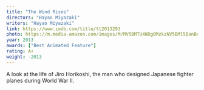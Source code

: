 ```yaml
---
title: "The Wind Rises"
directors: "Hayao Miyazaki"
writers: "Hayao Miyazaki"
link: https://www.imdb.com/title/tt2013293
photo: https://m.media-amazon.com/images/M/MV5BMTU4NDg0MzkzNV5BMl5BanBnXkFtZTgwODA3Mzc1MDE@._V1_UX182_CR0,0,182,268_AL_.jpg
year: 2013
awards: ["Best Animated Feature"]
rating: A+
weight: -2013
---
```

A look at the life of Jiro Horikoshi, the man who designed Japanese fighter planes during World War II.